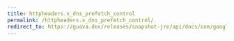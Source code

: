 ```yaml
---
title: httpheaders.x_dns_prefetch_control
permalink: /httpheaders.x_dns_prefetch_control/
redirect_to: https://guava.dev/releases/snapshot-jre/api/docs/com/google/common/net/HttpHeaders.html#X_DNS_PREFETCH_CONTROL
---
```

